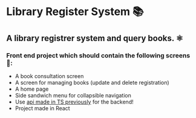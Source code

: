 # Library Register System 📚
## A library registrer system and query books. ⚛️


### Front end project which should contain the following screens 📲:

- A book consultation screen
- A screen for managing books (update and delete registration)
- A home page
- Side sandwich menu for collapsible navigation
- Use [api made in TS previously](https://github.com/Vinicius-AndradeM/Library-API-v2) for the backend! 
- Project made in React

